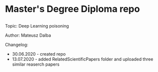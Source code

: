 <p style="font-size:30px"> <b> Master's Degree Diploma repo </b> </p>

Topic: 
Deep Learning poisoning

Author: 
Mateusz Dalba


Changelog:
- 30.06.2020 - created repo
- 13.07.2020 - added RelatedScientificPapers folder and uploaded three similar reaserch papers 
